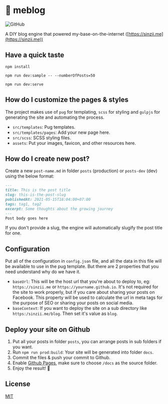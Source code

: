 # :house_with_garden:	 meblog
![GitHub](https://img.shields.io/github/license/sinzii/meblog)


A DIY blog engine that powered my-base-on-the-internet ([https://sinzii.me](https://sinzii.me))

## Have a quick taste
```ssh
npm install

npm run dev:sample -- --numberOfPosts=50

npm run dev:serve
```

## How do I customize the pages & styles
The project makes use of `pug` for templating, `scss` for styling and `gulpjs` for generating the site and automating the process.
- `src/templates`: Pug templates.
- `src/templates/pages`: Add your new page here.
- `src/scss`: SCSS styling files.
- `assets`: Put your images, favicon, and other resources here.

## How do I create new post?
Create a new `post-name.md` in folder `posts` (production) or `posts-dev` (dev) using the below format:
```md
---
title: This is the post title
slug: this-is-the-post-slug
publishedAt: 2021-05-15T18:04:00+07:00
tags: tag1, tag2
excerpt: Some thoughts about the growing journey 
---
Post body goes here
```
If you don't provide a slug, the engine will automatically slugify the post title for one.

## Configuration
Put all of the configuration in `config.json` file, and all the data in this file will be available to use in the pug template.
But there are 2 properties that you need understand why do we have it.
- `baseUrl`: This will be the host url that you're about to deploy to, eg: `https://sinzii.me` or `https://yourname.github.io`. It's not required for the site to work properly, but if you care about sharing your posts on Facebook. This property will be used to calculate the url in meta tags for the purpose of SEO or sharing your posts on social media.
- `baseContext`: If you want to deploy the site on a sub directory like `https:/sinzii.me/blog`. Then set it's value as `blog`.

## Deploy your site on Github
1. Put all your posts in folder `posts`, you can arrange posts in sub folders if you want.
2. Run `npm run prod:build`: Your site will be generated into folder `docs`.
3. Commit the files & push your commit to Github.
4. Enable [Github Pages](https://guides.github.com/features/pages/), make sure to choose `/docs` as the source folder.
5. Enjoy the result! 🍺

## License
[MIT](LICENSE)

